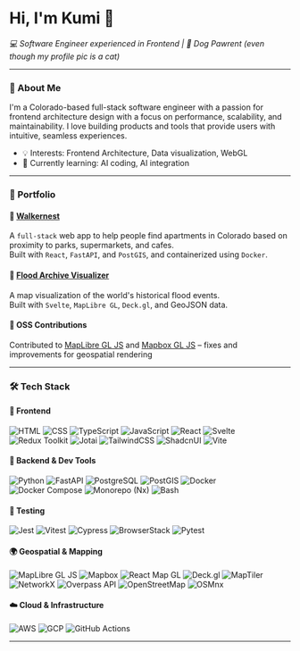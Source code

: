 # Hi, I'm Kumi 👋  
_💻 Software Engineer experienced in Frontend | 🐾 Dog Pawrent (even though my profile pic is a cat)_

---

### 💬 About Me

I'm a Colorado-based full-stack software engineer with a passion for frontend architecture design with a focus on performance, scalability, and maintainability. I love building products and tools that provide users with intuitive, seamless experiences.

- 💡 Interests: Frontend Architecture, Data visualization, WebGL
- 🌱 Currently learning: AI coding, AI integration   

---

### 🌟 Portfolio

#### 🏡 [Walkernest](https://github.com/kumilange/walkernest)  
A `full-stack` web app to help people find apartments in Colorado based on proximity to parks, supermarkets, and cafes.  
Built with `React`, `FastAPI`, and `PostGIS`, and containerized using `Docker`.

#### 🌊 [Flood Archive Visualizer](https://github.com/kumilange/flood-archive-vis-svelte)  
A map visualization of the world's historical flood events.  
Built with `Svelte`, `MapLibre GL`, `Deck.gl`, and GeoJSON data.

#### 🧩 OSS Contributions  
Contributed to [MapLibre GL JS](https://github.com/maplibre/maplibre-gl-js/pulls?q=is%3Apr++author%3Akumilange) and [Mapbox GL JS](https://github.com/mapbox/mapbox-gl-js/pulls?q=is%3Apr++author%3Akumilange+) – fixes and improvements for geospatial rendering  

---

### 🛠 Tech Stack
#### 🎨 Frontend

![HTML](https://img.shields.io/badge/-HTML5-E34F26?style=flat&logo=html5&logoColor=white)
![CSS](https://img.shields.io/badge/-CSS-2965F1?style=flat&logo=css3&logoColor=white)
![TypeScript](https://img.shields.io/badge/-TypeScript-3178C6?style=flat&logo=typescript&logoColor=white)
![JavaScript](https://img.shields.io/badge/-JavaScript-F7DF1E?style=flat&logo=javascript&logoColor=white)
![React](https://img.shields.io/badge/-React-61DAFB?style=flat&logo=react&logoColor=white)
![Svelte](https://img.shields.io/badge/-Svelte-FF3E00?style=flat&logo=svelte&logoColor=white)
![Redux Toolkit](https://img.shields.io/badge/-Redux%20Toolkit-764ABC?style=flat&logo=redux&logoColor=white)
![Jotai](https://img.shields.io/badge/-Jotai-1C1C1C?style=flat&logo=jotai&logoColor=white)
![TailwindCSS](https://img.shields.io/badge/-TailwindCSS-06B6D4?style=flat&logo=tailwindcss&logoColor=white)
![ShadcnUI](https://img.shields.io/badge/-ShadcnUI-111827?style=flat&logo=shadcn&logoColor=white)
![Vite](https://img.shields.io/badge/-Vite-646CFF?style=flat&logo=vite&logoColor=white)

#### 🔧 Backend & Dev Tools

![Python](https://img.shields.io/badge/-Python-3776AB?style=flat&logo=python&logoColor=white)
![FastAPI](https://img.shields.io/badge/-FastAPI-009688?style=flat&logo=fastapi&logoColor=white)
![PostgreSQL](https://img.shields.io/badge/-PostgreSQL-336791?style=flat&logo=postgresql&logoColor=white)
![PostGIS](https://img.shields.io/badge/-PostGIS-336791?style=flat&logo=postgresql&logoColor=white)
![Docker](https://img.shields.io/badge/-Docker-2496ED?style=flat&logo=docker&logoColor=white)
![Docker Compose](https://img.shields.io/badge/-Docker%20Compose-2496ED?style=flat&logo=docker&logoColor=white)
![Monorepo (Nx)](https://img.shields.io/badge/-Nx-143055?style=flat&logo=nx&logoColor=white)
![Bash](https://img.shields.io/badge/-Bash-4EAA25?style=flat&logo=gnubash&logoColor=white)

#### 🧪 Testing

![Jest](https://img.shields.io/badge/-Jest-C21325?style=flat&logo=jest&logoColor=white)
![Vitest](https://img.shields.io/badge/-Vitest-5F7B93?style=flat&logo=vitest&logoColor=white)
![Cypress](https://img.shields.io/badge/-Cypress-17202C?style=flat&logo=cypress&logoColor=white)
![BrowserStack](https://img.shields.io/badge/-BrowserStack-FB542B?style=flat&logo=browserstack&logoColor=white)
![Pytest](https://img.shields.io/badge/-Pytest-3776AB?style=flat&logo=python&logoColor=white)

#### 🌍 Geospatial & Mapping

![MapLibre GL JS](https://img.shields.io/badge/-MapLibre%20GL%20JS-0A2D2D?style=flat&logo=maplibre&logoColor=white)
![Mapbox](https://img.shields.io/badge/-Mapbox-00A9B7?style=flat&logo=mapbox&logoColor=white)
![React Map GL](https://img.shields.io/badge/-react--map--gl-0A2D2D?style=flat&logo=react&logoColor=white)
![Deck.gl](https://img.shields.io/badge/-Deck.gl-FF3E00?style=flat&logo=deck.gl&logoColor=white)
![MapTiler](https://img.shields.io/badge/-MapTiler-0088CC?style=flat&logo=maptiler&logoColor=white)
![NetworkX](https://img.shields.io/badge/-NetworkX-FFCC00?style=flat&logo=python&logoColor=black)
![Overpass API](https://img.shields.io/badge/-Overpass--API-black?style=flat&logo=openstreetmap&logoColor=white)
![OpenStreetMap](https://img.shields.io/badge/-OpenStreetMap-7EBC6F?style=flat&logo=openstreetmap&logoColor=white)
![OSMnx](https://img.shields.io/badge/-OSMnx-1F2E45?style=flat&logo=python&logoColor=white)

#### ☁️ Cloud & Infrastructure

![AWS](https://img.shields.io/badge/-AWS-232F3E?style=flat&logo=amazonaws&logoColor=white)
![GCP](https://img.shields.io/badge/-GCP-4285F4?style=flat&logo=googlecloud&logoColor=white)
![GitHub Actions](https://img.shields.io/badge/-GitHub%20Actions-2088FF?style=flat&logo=githubactions&logoColor=white)

---
